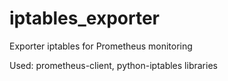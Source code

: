 # iptables_exporter
Exporter iptables for Prometheus monitoring 

Used: prometheus-client, python-iptables libraries
